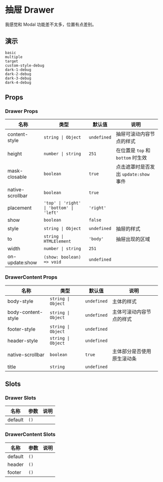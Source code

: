 # 抽屉 Drawer

我感觉和 Modal 功能差不太多，位置有点差别。

## 演示

```demo
basic
multiple
target
custom-style-debug
dark-1-debug
dark-2-debug
dark-3-debug
dark-4-debug
```

## Props

### Drawer Props

| 名称 | 类型 | 默认值 | 说明 |
| --- | --- | --- | --- |
| content-style | `string \| Object` | `undefined` | 抽屉可滚动内容节点的样式 |
| height | `number \| string` | `251` | 在位置是 `top` 和 `bottom` 时生效 |
| mask-closable | `boolean` | `true` | 点击遮罩时是否发出 `update:show` 事件 |
| native-scrollbar | `boolean` | `true` |  |
| placement | `'top' \| 'right' \| 'bottom' \| 'left'` | `'right'` |  |
| show | `boolean` | `false` |  |
| style | `string \| Object` | `undefined` | 抽屉的样式 |
| to | `string \| HTMLElement` | `'body'` | 抽屉出现的区域 |
| width | `number \| string` | `251` |  |
| on-update:show | `(show: boolean) => void` | `undefined` |  |

### DrawerContent Props

| 名称 | 类型 | 默认值 | 说明 |
| --- | --- | --- | --- |
| body-style | `string \| Object` | `undefined` | 主体的样式 |
| body-content-style | `string \| Object` | `undefined` | 主体可滚动内容节点的样式 |
| footer-style | `string \| Object` | `undefined` |  |
| header-style | `string \| Object` | `undefined` |  |
| native-scrollbar | `boolean` | `true` | 主体部分是否使用原生滚动条 |
| title | `string` | `undefined` |  |

## Slots

### Drawer Slots

| 名称    | 参数 | 说明 |
| ------- | ---- | ---- |
| default | `()` |      |

### DrawerContent Slots

| 名称    | 参数 | 说明 |
| ------- | ---- | ---- |
| default | `()` |      |
| header  | `()` |      |
| footer  | `()` |      |

